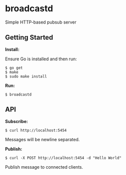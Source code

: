 # broadcastd

Simple HTTP-based pubsub server

## Getting Started

**Install:**

Ensure Go is installed and then run:

    $ go get
    $ make
    $ sudo make install

**Run:**

    $ broadcastd

## API

**Subscribe:**

    $ curl http://localhost:5454

Messages will be newline separated.

**Publish:**

    $ curl -X POST http://localhost:5454 -d "Hello World"

Publish message to connected clients.